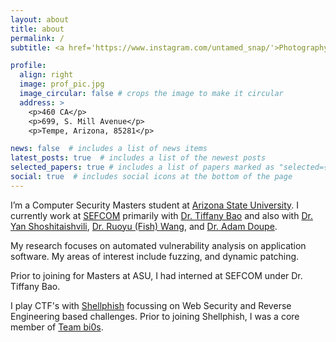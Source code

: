 ```yaml
---
layout: about
title: about
permalink: /
subtitle: <a href='https://www.instagram.com/untamed_snap/'>Photography</a>. <a href='https://medium.com/@GokulKrishna01'>Recipes</a>.

profile:
  align: right
  image: prof_pic.jpg
  image_circular: false # crops the image to make it circular
  address: >
    <p>460 CA</p>
    <p>699, S. Mill Avenue</p>
    <p>Tempe, Arizona, 85281</p>

news: false  # includes a list of news items
latest_posts: true  # includes a list of the newest posts
selected_papers: true # includes a list of papers marked as "selected={true}"
social: true  # includes social icons at the bottom of the page
---
```


I’m a Computer Security Masters student at [Arizona State University](https://asu.edu). I currently work at [SEFCOM](https://sefcom.asu.edu/) primarily with [Dr. Tiffany Bao](https://www.tiffanybao.com/) and also with [Dr. Yan Shoshitaishvili](https://yancomm.net/), [Dr. Ruoyu (Fish) Wang](https://ruoyuwang.me/), and [Dr. Adam Doupe](https://adamdoupe.com/). 

My research focuses on automated vulnerability analysis on application software. My areas of interest include fuzzing, and dynamic patching. 

Prior to joining for Masters at ASU, I had interned at SEFCOM under Dr. Tiffany Bao. 

I play CTF's with [Shellphish](https://shellphish.net/) focussing on Web Security and Reverse Engineering based challenges. Prior to joining Shellphish, I was a core member of [Team bi0s](https://bi0s.in). 

